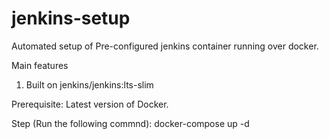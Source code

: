 # jenkins-setup

Automated setup of Pre-configured jenkins container running over docker.

Main features
1. Built on jenkins/jenkins:lts-slim

Prerequisite:
Latest version of Docker.

Step (Run the following commnd):
docker-compose up -d
